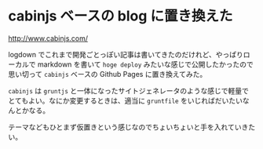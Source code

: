 # cabinjs ベースの blog に置き換えた

http://www.cabinjs.com/

logdown でこれまで開発ごとっぽい記事は書いてきたのだけれど、やっぱりローカルで markdown を書いて `hoge deploy` みたいな感じで公開したかったので思い切って `cabinjs` ベースの Github Pages に置き換えてみた。

`cabinjs` は `gruntjs` と一体になったサイトジェネレータのような感じで軽量でとてもよい。なにか変更するときは、適当に `gruntfile` をいじればだいたいなんとかなる。

テーマなどもひとまず仮置きという感じなのでちょいちょいと手を入れていきたい。
